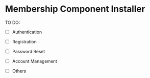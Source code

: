 Membership Component Installer
======================


TO DO:

 - [ ] Authentication
 - [ ] Registration
 - [ ] Password Reset
 - [ ] Account Management
 - [ ] Others

